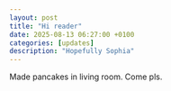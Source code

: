 ```yaml
---
layout: post
title: "Hi reader"
date: 2025-08-13 06:27:00 +0100
categories: [updates]
description: "Hopefully Sophia"
---
```

Made pancakes in living room. Come pls. 
